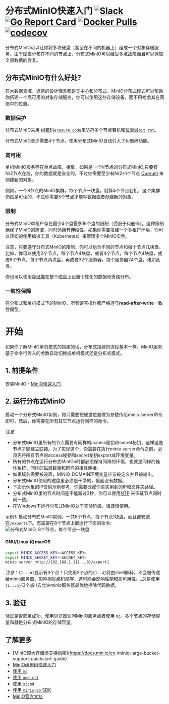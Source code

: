 # 分布式MinIO快速入门 [![Slack](https://slack.min.io/slack?type=svg)](https://slack.min.io) [![Go Report Card](https://goreportcard.com/badge/minio/minio)](https://goreportcard.com/report/minio/minio) [![Docker Pulls](https://img.shields.io/docker/pulls/minio/minio.svg?maxAge=604800)](https://hub.docker.com/r/minio/minio/) [![codecov](https://codecov.io/gh/minio/minio/branch/master/graph/badge.svg)](https://codecov.io/gh/minio/minio)

分布式MinIO可以让你将多块硬盘（甚至在不同的机器上）组成一个对象存储服务。由于硬盘分布在不同的节点上，分布式MinIO可以经受多点故障而且可以保障全部数据的恢复。   

## 分布式MinIO有什么好处?

在大数据领域，通常的设计理念都是无中心和分布式。MinIO分布式模式可以帮助你搭建一个高可用的对象存储服务，你可以使用这些存储设备，而不用考虑其在网络中的位置。 

### 数据保护


分布式MinIO采用 [纠错码`erasure code`](https://docs.min.io/cn/minio-erasure-code-quickstart-guide)来防范多个节点宕机和[位衰减`bit rot`](https://github.com/minio/minio/blob/master/docs/zh_CN/erasure/README.md#what-is-bit-rot-protection)。  

分布式MinIO至少需要4个节点，使用分布式MinIO自动引入了纠删码功能。

### 高可用

单机MinIO服务存在单点故障，相反，如果是一个N节点的分布式MinIO,只要有N/2节点在线，你的数据就是安全的。不过你需要至少有N/2+1个节点   [Quorum](https://github.com/minio/dsync#lock-process) 来创建新的对象。

例如，一个8节点的MinIO集群，每个节点一块盘，就算4个节点宕机，这个集群仍然是可读的，不过你需要5个节点才能写数据或者创建新的对象。

### 限制

分布式MinIO单租户存在最少4个盘最多16个盘的限制（受限于纠删码）。这种限制确保了MinIO的简洁，同时仍拥有伸缩性。如果你需要搭建一个多租户环境，你可以轻松的使用编排工具（Kubernetes）来管理多个MinIO实例。

注意，只要遵守分布式MinIO的限制，你可以组合不同的节点和每个节点几块盘。比如，你可以使用2个节点，每个节点4块盘，或者4个节点，每个节点4块盘，或者8个节点，每个节点两块盘，再或者32个服务器，每个服务器24个盘，诸如此类。

你也可以使用[存储类](https://github.com/minio/minio/tree/master/docs/erasure/storage-class)在整个磁盘上设置个性化的数据和奇偶分布。

### 一致性保障

在分布式和单机模式下的MinIO，所有读写操作都严格遵守**read-after-write**一致性模型。

# 开始

如果你了解MinIO单机模式的搭建的话，分布式搭建的流程基本一样，MinIO服务基于命令行传入的参数自动切换成单机模式还是分布式模式。 

## 1. 前提条件

安装MinIO - [MinIO快速入门](https://docs.min.io/cn/minio-quickstart-guide).

## 2. 运行分布式MinIO

启动一个分布式MinIO实例，你只需要把硬盘位置做为参数传给minio server命令即可，然后，你需要在所有其它节点运行同样的命令。

*注意* 

- 分布式MinIO里所有的节点需要有同样的access秘钥和secret秘钥，这样这些节点才能建立联接。为了实现这个，你需要在执行minio server命令之前，必须先将所有节点的access秘钥和secret秘钥export成环境变量。 
- 所有的节点在运行分布式MinIOn时都必须保持同样的环境，也就是同样的操作系统，同样的磁盘数量和同样的相互连接。
- 如果域名需要被设置，MINIO_DOMAIN环境变量应该被定义并且被输出。
- 分布式MinIO使用的磁盘里必须是干净的，里面没有数据。
- 下面示例里的IP仅供示例参考，你需要改成你真实用到的IP和文件夹路径。 
- 分布式MinIO里的节点时间差不能超过3秒，你可以使用[NTP](http://www.ntp.org/) 来保证节点间时间一致。
- 在Windows下运行分布式MinIO处于实验阶段，请谨慎使用。

示例1: 启动分布式MinIO实例，一共8个节点，每个节点1块盘，而且都安装在`/export1`下。您需要在8个节点上都运行下面的命令:
![分布式MinIO, 8个节点，每个节点一块盘](https://github.com/minio/minio/blob/master/docs/screenshots/Architecture-diagram_distributed_8.jpg?raw=true)


#### GNU/Linux 和 macOS

```sh
export MINIO_ACCESS_KEY=<ACCESS_KEY>
export MINIO_SECRET_KEY=<SECRET_KEY>
minio server http://192.168.1.1{1...8}/export1
```

_注意_：`{1...n}`显示有3个点！只使用2个点的`{1..4}`将由shell解释，不会被传递给minio服务器，影响擦除编码顺序，这可能会影响性能和高可用性。_总是使用`{1...n}`(3个点!)去允许minio服务器最优地擦除代码数据。

## 3. 验证

验证是否部署成功，使用浏览器访问MinIO服务或者使用 [`mc`](https://docs.min.io/cn/minio-client-quickstart-guide)。多个节点的存储容量和就是分布式MinIO的存储容量。

## 了解更多

- [MinIO超大存储桶支持指南](https://docs.min.io/cn
/minio-large-bucket-support-quickstart-guide)
- [MinIO纠删码快速入门](https://docs.min.io/cn/minio-erasure-code-quickstart-guide)
- [使用 `mc`](https://docs.min.io/cn/minio-client-quickstart-guide)
- [使用 `aws-cli`](https://docs.min.io/cn/aws-cli-with-minio)
- [使用 `s3cmd`](https://docs.min.io/cn/s3cmd-with-minio)
- [使用 `minio-go` SDK ](https://docs.min.io/cn/golang-client-quickstart-guide)
- [MinIO官方文档](https://docs.min.io/cn)
